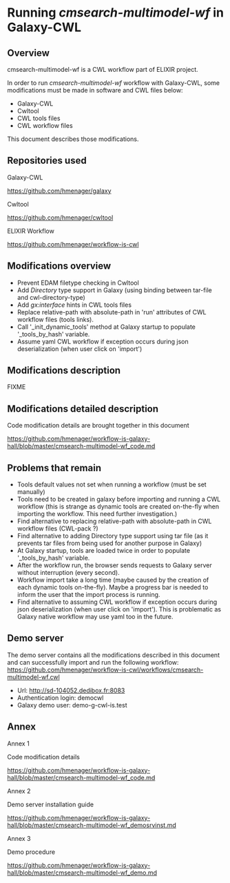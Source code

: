 # Running *cmsearch-multimodel-wf* in Galaxy-CWL

## Overview

cmsearch-multimodel-wf is a CWL workflow part of ELIXIR project.

In order to run *cmsearch-multimodel-wf* workflow with Galaxy-CWL, some
modifications must be made in software and CWL files below:

* Galaxy-CWL 
* Cwltool 
* CWL tools files
* CWL workflow files

This document describes those modifications.

## Repositories used

Galaxy-CWL

<https://github.com/hmenager/galaxy>

Cwltool

<https://github.com/hmenager/cwltool>

ELIXIR Workflow

<https://github.com/hmenager/workflow-is-cwl>

## Modifications overview

* Prevent EDAM filetype checking in Cwltool
* Add *Directory* type support in Galaxy (using binding between tar-file and cwl-directory-type)
* Add *gx:interface* hints in CWL tools files
* Replace relative-path with absolute-path in 'run' attributes of CWL workflow files (tools links).
* Call '_init_dynamic_tools' method at Galaxy startup to populate '_tools_by_hash' variable.
* Assume yaml CWL workflow if exception occurs during json deserialization (when user click on 'import')

## Modifications description

FIXME

## Modifications detailed description

Code modification details are brought together in this document

<https://github.com/hmenager/workflow-is-galaxy-hall/blob/master/cmsearch-multimodel-wf_code.md>

## Problems that remain

* Tools default values not set when running a workflow (must be set manually)
* Tools need to be created in galaxy before importing and running a CWL workflow
(this is strange as dynamic tools are created on-the-fly when importing the workflow. This need further investigation.)
* Find alternative to replacing relative-path with absolute-path in CWL workflow files (CWL-pack ?)
* Find alternative to adding Directory type support using tar file (as it prevents tar files from being used for another purpose in Galaxy)
* At Galaxy startup, tools are loaded twice in order to populate '_tools_by_hash' variable.
* After the workflow run, the browser sends requests to Galaxy server without interruption (every second).
* Workflow import take a long time (maybe caused by the creation of each
  dynamic tools on-the-fly). Maybe a progress bar is needed to inform the user
  that the import process is running.
* Find alternative to assuming CWL workflow if exception occurs during json
  deserialization (when user click on 'import'). This is problematic as Galaxy
  native workflow may use yaml too in the future.

## Demo server

The demo server contains all the modifications described in this
document and can successfully import and run the following workflow:
https://github.com/hmenager/workflow-is-cwl/workflows/cmsearch-multimodel-wf.cwl

* Url: http://sd-104052.dedibox.fr:8083
* Authentication login: democwl
* Galaxy demo user: demo-g-cwl-is.test

## Annex

Annex 1

Code modification details

<https://github.com/hmenager/workflow-is-galaxy-hall/blob/master/cmsearch-multimodel-wf_code.md>

Annex 2

Demo server installation guide

<https://github.com/hmenager/workflow-is-galaxy-hall/blob/master/cmsearch-multimodel-wf_demosrvinst.md>

Annex 3

Demo procedure

<https://github.com/hmenager/workflow-is-galaxy-hall/blob/master/cmsearch-multimodel-wf_demo.md>

<!-- 
# vim: tw=70
-->
